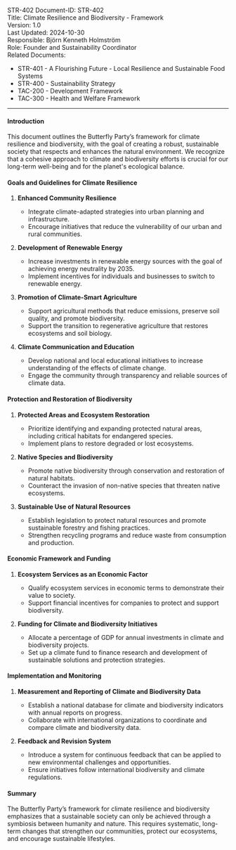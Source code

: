 STR-402
Document-ID: STR-402  
Title: Climate Resilience and Biodiversity - Framework  
Version: 1.0  
Last Updated: 2024-10-30  
Responsible: Björn Kenneth Holmström  
Role: Founder and Sustainability Coordinator  
Related Documents:

- STR-401 - A Flourishing Future - Local Resilience and Sustainable Food Systems  
- STR-400 - Sustainability Strategy  
- TAC-200 - Development Framework  
- TAC-300 - Health and Welfare Framework  

---

#### **Introduction**  
This document outlines the Butterfly Party’s framework for climate resilience and biodiversity, with the goal of creating a robust, sustainable society that respects and enhances the natural environment. We recognize that a cohesive approach to climate and biodiversity efforts is crucial for our long-term well-being and for the planet's ecological balance.

#### **Goals and Guidelines for Climate Resilience**

1. **Enhanced Community Resilience**  
   - Integrate climate-adapted strategies into urban planning and infrastructure.
   - Encourage initiatives that reduce the vulnerability of our urban and rural communities.

2. **Development of Renewable Energy**  
   - Increase investments in renewable energy sources with the goal of achieving energy neutrality by 2035.
   - Implement incentives for individuals and businesses to switch to renewable energy.

3. **Promotion of Climate-Smart Agriculture**  
   - Support agricultural methods that reduce emissions, preserve soil quality, and promote biodiversity.
   - Support the transition to regenerative agriculture that restores ecosystems and soil biology.

4. **Climate Communication and Education**  
   - Develop national and local educational initiatives to increase understanding of the effects of climate change.
   - Engage the community through transparency and reliable sources of climate data.

#### **Protection and Restoration of Biodiversity**

1. **Protected Areas and Ecosystem Restoration**  
   - Prioritize identifying and expanding protected natural areas, including critical habitats for endangered species.
   - Implement plans to restore degraded or lost ecosystems.

2. **Native Species and Biodiversity**  
   - Promote native biodiversity through conservation and restoration of natural habitats.
   - Counteract the invasion of non-native species that threaten native ecosystems.

3. **Sustainable Use of Natural Resources**  
   - Establish legislation to protect natural resources and promote sustainable forestry and fishing practices.
   - Strengthen recycling programs and reduce waste from consumption and production.

#### **Economic Framework and Funding**

1. **Ecosystem Services as an Economic Factor**  
   - Qualify ecosystem services in economic terms to demonstrate their value to society.
   - Support financial incentives for companies to protect and support biodiversity.

2. **Funding for Climate and Biodiversity Initiatives**  
   - Allocate a percentage of GDP for annual investments in climate and biodiversity projects.
   - Set up a climate fund to finance research and development of sustainable solutions and protection strategies.

#### **Implementation and Monitoring**

1. **Measurement and Reporting of Climate and Biodiversity Data**  
   - Establish a national database for climate and biodiversity indicators with annual reports on progress.
   - Collaborate with international organizations to coordinate and compare climate and biodiversity data.

2. **Feedback and Revision System**  
   - Introduce a system for continuous feedback that can be applied to new environmental challenges and opportunities.
   - Ensure initiatives follow international biodiversity and climate regulations.

#### **Summary**  
The Butterfly Party’s framework for climate resilience and biodiversity emphasizes that a sustainable society can only be achieved through a symbiosis between humanity and nature. This requires systematic, long-term changes that strengthen our communities, protect our ecosystems, and encourage sustainable lifestyles.
